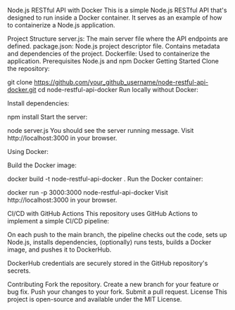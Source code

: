 Node.js RESTful API with Docker
This is a simple Node.js RESTful API that's designed to run inside a Docker container. It serves as an example of how to containerize a Node.js application.

Project Structure
server.js: The main server file where the API endpoints are defined.
package.json: Node.js project descriptor file. Contains metadata and dependencies of the project.
Dockerfile: Used to containerize the application.
Prerequisites
Node.js and npm
Docker
Getting Started
Clone the repository:


git clone https://github.com/your_github_username/node-restful-api-docker.git
cd node-restful-api-docker
Run locally without Docker:

Install dependencies:

npm install
Start the server:


node server.js
You should see the server running message. Visit http://localhost:3000 in your browser.

Using Docker:

Build the Docker image:


docker build -t node-restful-api-docker .
Run the Docker container:


docker run -p 3000:3000 node-restful-api-docker
Visit http://localhost:3000 in your browser.

CI/CD with GitHub Actions
This repository uses GitHub Actions to implement a simple CI/CD pipeline:

On each push to the main branch, the pipeline checks out the code, sets up Node.js, installs dependencies, (optionally) runs tests, builds a Docker image, and pushes it to DockerHub.

DockerHub credentials are securely stored in the GitHub repository's secrets.

Contributing
Fork the repository.
Create a new branch for your feature or bug fix.
Push your changes to your fork.
Submit a pull request.
License
This project is open-source and available under the MIT License.
